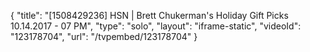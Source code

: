{
    "title": "[1508429236] HSN | Brett Chukerman's Holiday Gift Picks 10.14.2017 - 07 PM",
    "type": "solo",
    "layout": "iframe-static",
    "videoId": "123178704",
    "url": "\/tvpembed\/123178704"
}